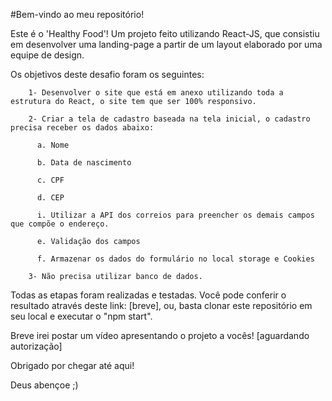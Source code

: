 #Bem-vindo ao meu repositório!

Este é o 'Healthy Food'! Um projeto feito utilizando React-JS, que consistiu em desenvolver uma landing-page a partir de um layout elaborado por uma equipe de design. 

Os objetivos deste desafio foram os seguintes: 

        1- Desenvolver o site que está em anexo utilizando toda a estrutura do React, o site tem que ser 100% responsivo.

        2- Criar a tela de cadastro baseada na tela inicial, o cadastro precisa receber os dados abaixo:

          a. Nome

          b. Data de nascimento

          c. CPF

          d. CEP

          i. Utilizar a API dos correios para preencher os demais campos que compõe o endereço.

          e. Validação dos campos

          f. Armazenar os dados do formulário no local storage e Cookies

        3- Não precisa utilizar banco de dados.
       
Todas as etapas foram realizadas e testadas. Você pode conferir o resultado através deste link: [breve], ou, basta clonar este repositório em seu local e executar o "npm start".

Breve irei postar um vídeo apresentando o projeto a vocês! [aguardando autorização] 

Obrigado por chegar até aqui! 

Deus abençoe ;)
